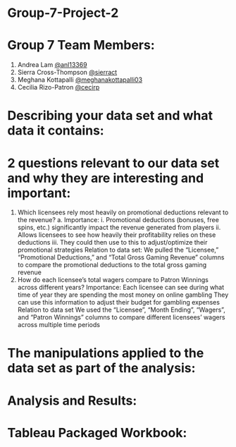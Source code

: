 # Group-7-Project-2

# Group 7 Team Members:
1. Andrea Lam [@anl13369](https://github.com/anl13369)
2. Sierra Cross-Thompson [@sierract](https://github.com/sierract)
3. Meghana Kottapalli [@meghanakottapalli03](https://github.com/MeghanaKottapalli03)
4. Cecilia Rizo-Patron [@cecirp](https://github.com/cecirp)

# Describing your data set and what data it contains:

# 2 questions relevant to our data set and why they are interesting and important:
1. Which licensees rely most heavily on promotional deductions relevant to the revenue?
  a. Importance:
              i. Promotional deductions (bonuses, free spins, etc.) significantly impact the revenue generated from players
              ii. Allows licensees to see how heavily their profitability relies on these deductions
              iii. They could then use to this to adjust/optimize their promotional strategies
  Relation to data set:
              We pulled the “Licensee,” “Promotional Deductions,” and “Total Gross Gaming Revenue” columns to compare the promotional deductions to the total gross gaming revenue
2. How do each licensee’s total wagers compare to Patron Winnings across different years?
  Importance:
              Each licensee can see during what time of year they are spending the most money on online gambling
              They can use this information to adjust their budget for gambling expenses
  Relation to data set
              We used the “Licensee”, “Month Ending”, “Wagers”, and “Patron Winnings” columns to compare different licensees’ wagers across multiple time periods

# The manipulations applied to the data set as part of the analysis:

# Analysis and Results:

# Tableau Packaged Workbook:
